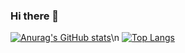 ### Hi there 👋

[![Anurag's GitHub stats](https://github-readme-stats.vercel.app/api?username=garaujoribeiro)](https://github.com/garaujoribeiro/github-readme-stats)\n
[![Top Langs](https://github-readme-stats.vercel.app/api/top-langs/?username=garaujoribeiro&layout=compact)](https://github.com/garaujoribeiro/github-readme-stats)

